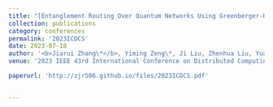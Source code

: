 ```yaml
---
title: "[Entanglement Routing Over Quantum Networks Using Greenberger-Horne-Zeilinger Measurements](https://ieeexplore.ieee.org/abstract/document/10272520/)"
collection: publications
category: conferences
permalink: '2023ICDCS'
date: 2023-07-18
author: '<b>Jiarui Zhang\*</b>, Yiming Zeng\*, Ji Liu, Zhenhua Liu, Yuanyuan Yang'
venue: '2023 IEEE 43rd International Conference on Distributed Computing Systems (ICDCS)'

paperurl: 'http://zjr506.github.io/files/2023ICDCS.pdf'


---
```


